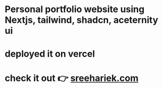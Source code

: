# Personal portfolio website using Nextjs, tailwind, shadcn, aceternity ui
# deployed it on vercel
# check it out 👉 [sreehariek.com](https://www.sreehariek.com/) 
